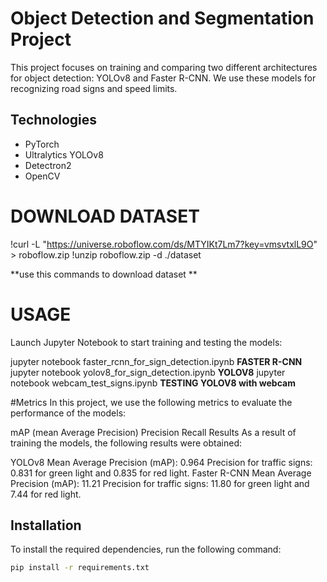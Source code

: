 # Object Detection and Segmentation Project

This project focuses on training and comparing two different architectures for object detection: YOLOv8 and Faster R-CNN. We use these models for recognizing road signs and speed limits.

## Technologies

- PyTorch
- Ultralytics YOLOv8
- Detectron2
- OpenCV



# DOWNLOAD DATASET
!curl -L "https://universe.roboflow.com/ds/MTYIKt7Lm7?key=vmsvtxlL9O" > roboflow.zip
!unzip roboflow.zip -d ./dataset

**use this commands to download dataset **


# USAGE

Launch Jupyter Notebook to start training and testing the models:

jupyter notebook faster_rcnn_for_sign_detection.ipynb **FASTER R-CNN**
jupyter notebook yolov8_for_sign_detection.ipynb **YOLOV8**
jupyter notebook webcam_test_signs.ipynb **TESTING YOLOV8 with webcam**

#Metrics
In this project, we use the following metrics to evaluate the performance of the models:

mAP (mean Average Precision)
Precision
Recall
Results
As a result of training the models, the following results were obtained:

YOLOv8
Mean Average Precision (mAP): 0.964
Precision for traffic signs: 0.831 for green light and 0.835 for red light.
Faster R-CNN
Mean Average Precision (mAP): 11.21
Precision for traffic signs: 11.80 for green light and 7.44 for red light.



## Installation

To install the required dependencies, run the following command:

```bash
pip install -r requirements.txt

